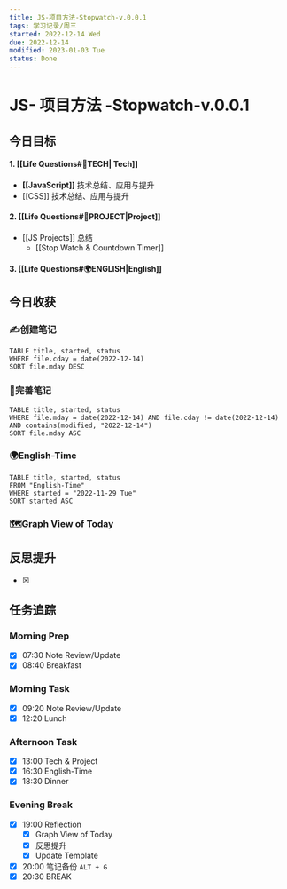 ```yaml
---
title: JS-项目方法-Stopwatch-v.0.0.1
tags: 学习记录/周三
started: 2022-12-14 Wed
due: 2022-12-14
modified: 2023-01-03 Tue
status: Done
---
```

# JS- 项目方法 -Stopwatch-v.0.0.1
## 今日目标
#### 1. [[Life Questions#🚀TECH| Tech]]
- **[[JavaScript]]** 技术总结、应用与提升
- [[CSS]] 技术总结、应用与提升
#### 2. [[Life Questions#🚀PROJECT|Project]]
- [[JS Projects]] 总结
	- [[Stop Watch & Countdown Timer]]
#### 3. [[Life Questions#🌍ENGLISH|English]]

## 今日收获
### ✍️创建笔记

```dataview
TABLE title, started, status
WHERE file.cday = date(2022-12-14)
SORT file.mday DESC
```

### 📝完善笔记

```dataview
TABLE title, started, status
WHERE file.mday = date(2022-12-14) AND file.cday != date(2022-12-14) AND contains(modified, "2022-12-14")
SORT file.mday ASC
```

### 🌍English-Time

```dataview
TABLE title, started, status
FROM "English-Time"
WHERE started = "2022-11-29 Tue"
SORT started ASC
```

### 🗺️Graph View of Today

## 反思提升
- [x] 
## 任务追踪
### Morning Prep
- [x] 07:30 Note Review/Update
- [x] 08:40 Breakfast
### Morning Task
- [x] 09:20 Note Review/Update
- [x] 12:20 Lunch
### Afternoon Task
- [x] 13:00 Tech & Project
- [x] 16:30 English-Time
- [x] 18:30 Dinner
### Evening Break
- [x] 19:00 Reflection
	- [x] Graph View of Today
	- [x] 反思提升
	- [x] Update Template 
- [x] 20:00 笔记备份 `ALT + G`
- [x] 20:30 BREAK